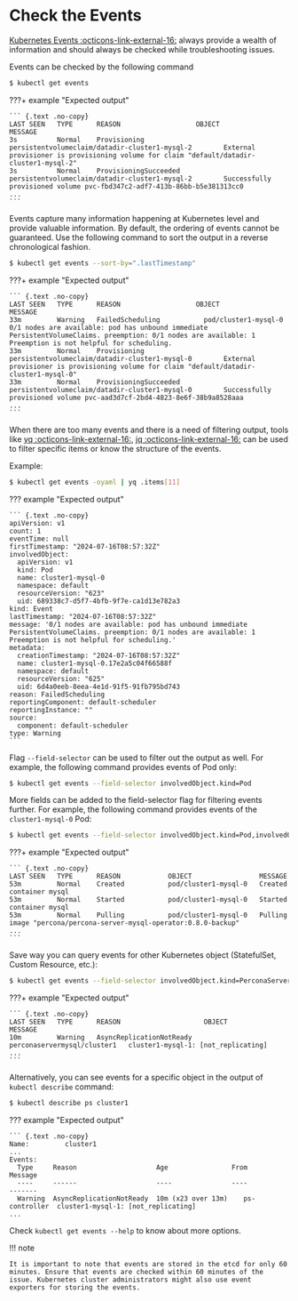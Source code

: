# Check the Events

[Kubernetes Events :octicons-link-external-16:](https://kubernetes.io/docs/reference/kubernetes-api/cluster-resources/event-v1/) always provide a wealth of information and should always be checked while troubleshooting issues.

Events can be checked by the following command

```{.bash data-prompt="$"}
$ kubectl get events
```

???+ example "Expected output"

    ``` {.text .no-copy}
    LAST SEEN   TYPE      REASON                   OBJECT                                                MESSAGE
    3s          Normal    Provisioning             persistentvolumeclaim/datadir-cluster1-mysql-2        External provisioner is provisioning volume for claim "default/datadir-cluster1-mysql-2"
    3s          Normal    ProvisioningSucceeded    persistentvolumeclaim/datadir-cluster1-mysql-2        Successfully provisioned volume pvc-fbd347c2-adf7-413b-86bb-b5e381313cc0
    ...
    ```

Events capture many information happening at Kubernetes level and provide valuable information. By default, the ordering of events cannot be guaranteed.
Use the following command to sort the output in a reverse chronological fashion.

```{.bash data-prompt="$"}
$ kubectl get events --sort-by=".lastTimestamp"
```

???+ example "Expected output"

    ``` {.text .no-copy}
    LAST SEEN   TYPE      REASON                   OBJECT                                                MESSAGE
    33m         Warning   FailedScheduling           pod/cluster1-mysql-0                                  0/1 nodes are available: pod has unbound immediate PersistentVolumeClaims. preemption: 0/1 nodes are available: 1 Preemption is not helpful for scheduling.
    33m         Normal    Provisioning               persistentvolumeclaim/datadir-cluster1-mysql-0        External provisioner is provisioning volume for claim "default/datadir-cluster1-mysql-0"
    33m         Normal    ProvisioningSucceeded      persistentvolumeclaim/datadir-cluster1-mysql-0        Successfully provisioned volume pvc-aad3d7cf-2bd4-4823-8e6f-38b9a8528aaa
    ...
    ```

When there are too many events and there is a need of filtering output, tools like [yq :octicons-link-external-16:](https://github.com/mikefarah/yq), [jq :octicons-link-external-16:](https://github.com/jqlang/jq) can be used to filter specific items or know the structure of the events.

Example:

```{.bash data-prompt="$"}
$ kubectl get events -oyaml | yq .items[11]
```

??? example "Expected output"

    ``` {.text .no-copy}
    apiVersion: v1
    count: 1
    eventTime: null
    firstTimestamp: "2024-07-16T08:57:32Z"
    involvedObject:
      apiVersion: v1
      kind: Pod
      name: cluster1-mysql-0
      namespace: default
      resourceVersion: "623"
      uid: 689338c7-d5f7-4bfb-9f7e-ca1d13e782a3
    kind: Event
    lastTimestamp: "2024-07-16T08:57:32Z"
    message: '0/1 nodes are available: pod has unbound immediate PersistentVolumeClaims. preemption: 0/1 nodes are available: 1 Preemption is not helpful for scheduling.'
    metadata:
      creationTimestamp: "2024-07-16T08:57:32Z"
      name: cluster1-mysql-0.17e2a5c04f66588f
      namespace: default
      resourceVersion: "625"
      uid: 6d4a0eeb-8eea-4e1d-91f5-91fb795bd743
    reason: FailedScheduling
    reportingComponent: default-scheduler
    reportingInstance: ""
    source:
      component: default-scheduler
    type: Warning
    ```

Flag `--field-selector` can be used to filter out the output as well.
For example, the following command provides events of Pod only:

```{.bash data-prompt="$"}
$ kubectl get events --field-selector involvedObject.kind=Pod
```

More fields can be added to the field-selector flag for filtering events further. For example, the following command provides events of the `cluster1-mysql-0` Pod:

```{.bash data-prompt="$"}
$ kubectl get events --field-selector involvedObject.kind=Pod,involvedObject.name=cluster1-mysql-0
```

???+ example "Expected output"

    ``` {.text .no-copy}
    LAST SEEN   TYPE      REASON            OBJECT                 MESSAGE
    53m         Normal    Created           pod/cluster1-mysql-0   Created container mysql
    53m         Normal    Started           pod/cluster1-mysql-0   Started container mysql
    53m         Normal    Pulling           pod/cluster1-mysql-0   Pulling image "percona/percona-server-mysql-operator:0.8.0-backup"
    ...
    ```

Save way you can query events for other Kubernetes object (StatefulSet, Custom Resource, etc.):

```{.bash data-prompt="$"}
$ kubectl get events --field-selector involvedObject.kind=PerconaServerMySQL,involvedObject.name=cluster1
```

???+ example "Expected output"

    ``` {.text .no-copy}
    LAST SEEN   TYPE      REASON                     OBJECT                        MESSAGE
    10m         Warning   AsyncReplicationNotReady   perconaservermysql/cluster1   cluster1-mysql-1: [not_replicating]
    ...
    ```

Alternatively, you can see events for a specific object in the output of `kubectl describe` command:

```{.bash data-prompt="$"}
$ kubectl describe ps cluster1
```

??? example "Expected output"

    ``` {.text .no-copy}
    Name:         cluster1
    ...
    Events:
      Type     Reason                    Age                From           Message
      ----     ------                    ----               ----           -------
      Warning  AsyncReplicationNotReady  10m (x23 over 13m)    ps-controller  cluster1-mysql-1: [not_replicating]
    ...

Check `kubectl get events --help` to know about more options.

!!! note

    It is important to note that events are stored in the etcd for only 60 minutes. Ensure that events are checked within 60 minutes of the issue. Kubernetes cluster administrators might also use event exporters for storing the events.

